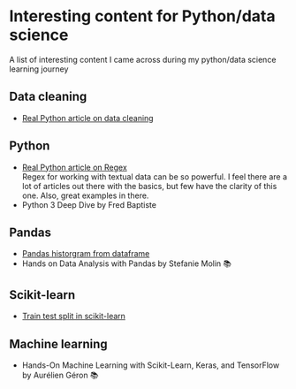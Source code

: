 # Interesting content for Python/data science
A list of interesting content I came across during my python/data science learning journey

## Data cleaning
* [Real Python article on data cleaning](https://realpython.com/python-data-cleaning-numpy-pandas/)

## Python
* [Real Python article on Regex](https://realpython.com/regex-python/)  
Regex for working with textual data can be so powerful. I feel there are a lot of articles out there with the basics, but few have the clarity of this one. Also, great examples in there. 
* Python 3 Deep Dive by Fred Baptiste

## Pandas
* [Pandas historgram from dataframe](https://pandas.pydata.org/pandas-docs/stable/reference/api/pandas.DataFrame.hist.html)  
* Hands on Data Analysis with Pandas by Stefanie Molin :books:

## Scikit-learn
* [Train test split in scikit-learn](https://realpython.com/train-test-split-python-data/)

## Machine learning
* Hands-On Machine Learning with Scikit-Learn, Keras, and TensorFlow by Aurélien Géron :books:
